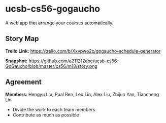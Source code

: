 # ucsb-cs56-gogaucho
A web app that arrange your courses automatically.

## Story Map
**Trello Link:** https://trello.com/b/Xxvpwo2c/gogaucho-schedule-generator

**Snapshot:** https://github.com/a211212abc/ucsb-cs56-GoGaucho/blob/master/cs56/m18/story.png

## Agreement
**Members**: Hengyu Liu, Pual Ren, Leo Lin, Alex Liu, Zhijun Yan, Tiancheng Lin

- Divide the work to each team members
- Contribute as much as possible
